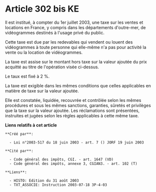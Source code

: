 # Article 302 bis KE

Il est institué, à compter du 1er juillet 2003, une taxe sur les ventes et locations en France, y compris dans les
départements d'outre-mer, de vidéogrammes destinés à l'usage privé du public.

Cette taxe est due par les redevables qui vendent ou louent des vidéogrammes à toute personne qui elle-même n'a pas pour
activité la vente ou la location de vidéogrammes.

La taxe est assise sur le montant hors taxe sur la valeur ajoutée du prix acquitté au titre de l'opération visée ci-dessus.

Le taux est fixé à 2 %.

La taxe est exigible dans les mêmes conditions que celles applicables en matière de taxe sur la valeur ajoutée.

Elle est constatée, liquidée, recouvrée et contrôlée selon les mêmes procédures et sous les mêmes sanctions, garanties,
sûretés et privilèges que la taxe sur la valeur ajoutée. Les réclamations sont présentées, instruites et jugées selon les
règles applicables à cette même taxe.

**Liens relatifs à cet article**

	**Créé par**:

	  - Loi n°2003-517 du 18 juin 2003 - art. 7 () JORF 19 juin 2003

	**Cité par**:

	  - Code général des impôts, CGI. - art. 1647 (VD)
	  - Code général des impôts, annexe 3, CGIAN3. - art. 102 (T)

	**Liens**:

	  - HISTO: Edition du 31 août 2003
	  - TXT_ASSOCIE: Instruction 2003-07-18 3P-4-03
